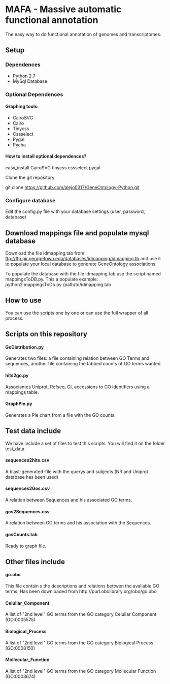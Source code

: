 <h1>MAFA - Massive automatic functional annotation</h1>

The easy way to do functional annotation of genomes and transcriptomes.

<h2> Setup </h2>

<h3> Dependences </h3>

<ul> 
<li>Python 2.7</li>
<li>MySql Database </li>
</ul>

<h3>Optional Dependences</h3>
<h4>Graphing tools:</h4>
<ul>
<li>CairoSVG</li>
<li>Cairo</li>
<li>Tinycss </li>
<li>Cssselect </li>
<li>Pygal</li>
<li>Pycha</li>
</ul>

<h4>How to install optional dependences? </h4> 

easy_install CairoSVG tinycss cssselect pygal <br>

Clone the git repository <br>

git clone https://github.com/alejo0317/GeneOntology-Python.git

<h3> Configure database </h3>

Edit the config.py file with your database settings (user, password, database)

<h2> Download mappings file and populate mysql database </h2>

Download the file idmapping.tab from ftp://ftp.pir.georgetown.edu/databases/idmapping/idmapping.tb and use it to populate your local database to generate GeneOntology associations.  <br>

To populate the database with the file idmapping.tab use the script named mappingsToDB.py. This a populate example: <br> 
python2 mappingsToDb.py /path/to/idmapping.tab

<h2> How to use </h2>

You can use the scripts one by one or can use the full wrapper of all process.

<h2> Scripts on this repository </h2>

<h4> GoDistribution.py </h4>

Generates two files: a file containing relation between GO Terms and sequences, another file containing the tabbed counts of GO terms wanted.

<h4> hits2go.py </h4>

Associantes Uniprot, Refseq, GI, accessions to GO identifiers using a mappings table.

<h4> GraphPie.py </h4>

Generates a Pie chart from a file with the GO counts.

<h2> Test data include </h2>

We have include a set of files to test this scripts. You will find it on the folder test_data

<h4> sequences2hits.csv</h4>
A blast-generated-file with the querys and subjects (NR and Uniprot database has been used)
<h4> sequences2Gos.csv </h4>
A relation between Sequences and his associated GO terms.
<h4> gos2Sequences.csv </h4>
A relation between GO terms and his association with the Sequences.
<h4> gosCounts.tab </h4>
Ready to graph file.

<h2> Other files include </h2>
<h4> go.obo </h4>
This file contain	s the descriptions and relations bettwen the avaliable GO terms. Has been downloaded from http://purl.obolibrary.org/obo/go.obo
<h4> Celullar_Component </h4>
A list of "2nd level" GO terms from the GO category Celullar Component (GO:0005575)
<h4> Biological_Process </h4>
A list of "2nd level" GO terms from the GO category Biological Process (GO:0008150)
<h4> Mollecular_Function </h4>
A list of "2nd level" GO terms from the GO category Mollecular Function (GO:0003674)




